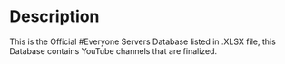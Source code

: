 # Description

This is the Official #Everyone Servers Database listed in .XLSX file, this Database contains YouTube channels that are finalized.
